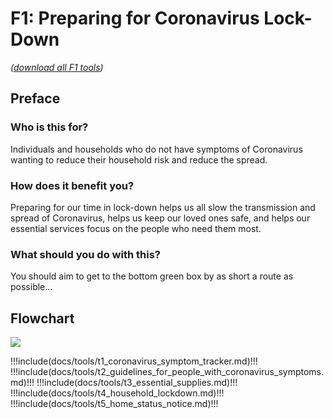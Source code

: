 # F1: Preparing for Coronavirus Lock-Down
*([download all F1 tools](/Coronavirus_Toolkit_F1_Tools_1-6.zip))*

## Preface

### Who is this for?

Individuals and households who do not have symptoms of Coronavirus wanting to reduce their household risk and reduce the spread.

### How does it benefit you?

Preparing for our time in lock-down helps us all slow the transmission and spread of Coronavirus, helps us keep our loved ones safe, and helps our essential services focus on the people who need them most.

### What should you do with this?

You should aim to get to the bottom green box by as short a route as possible...

## Flowchart

![](https://i.imgur.com/G8J791e.png)

!!!include(docs/tools/t1_coronavirus_symptom_tracker.md)!!!
!!!include(docs/tools/t2_guidelines_for_people_with_coronavirus_symptoms.md)!!!
!!!include(docs/tools/t3_essential_supplies.md)!!!
!!!include(docs/tools/t4_household_lockdown.md)!!!
!!!include(docs/tools/t5_home_status_notice.md)!!!
